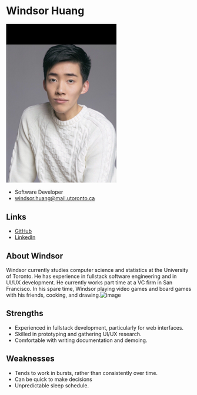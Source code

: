 # Windsor Huang

<img src="./windsor_huang.JPG" alt="Windsor Huang Profile" width="300"/>

- Software Developer
- windsor.huang@mail.utoronto.ca

## Links

- [GitHub](https://github.com/Windosaurus)
- [LinkedIn](https://www.linkedin.com/in/windsorhuang/)

## About Windsor

Windsor currently studies computer science and statistics at the University of Toronto. He has experience in fullstack software engineering and in UI/UX development. He currently works part time at a VC firm in San Francisco.  In his spare time, Windsor playing video games and board games with his friends, cooking, and drawing.![image](https://user-images.githubusercontent.com/42529415/150242933-0e019186-054e-4e18-a59a-199d2016c0d3.png)

## Strengths

- Experienced in fullstack development, particularly for web interfaces.
- Skilled in prototyping and gathering UI/UX research.
- Comfortable with writing documentation and demoing.    

## Weaknesses

- Tends to work in bursts, rather than consistently over time.
- Can be quick to make decisions 
- Unpredictable sleep schedule.

